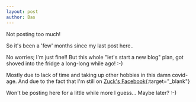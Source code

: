 ```yaml
---
layout: post
author: Bas
---
```

Not posting too much!

So it's been a 'few' months since my last post here..  

No worries; I'm just fine!! But this whole "let's start a new blog" plan, got shoved into the fridge a long-long while ago! :-)  

Mostly due to lack of time and taking up other hobbies in this damn covid-age. And due to the fact that I'm still on [Zuck's Facebook](https://www.facebook.com/bas.dds.nl){:target="_blank"} 

Won't be posting here for a little while more I guess... Maybe later? :-)    

